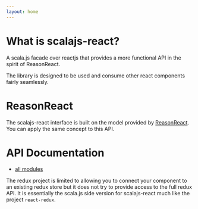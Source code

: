 ```yaml
---
layout: home
---
```

# What is scalajs-react?

A scala.js facade over reactjs that provides a more functional API in the spirit of ReasonReact.

The library is designed to be used and consume other react components fairly seamlessly.

# ReasonReact
The scalajs-react interface is built on the model provided by [ReasonReact](https://reasonml.github.io/reason-react). You can apply the same concept to this API.

# API Documentation

* [all modules](api/ttg/react)

The redux project is limited to allowing you to connect your component to an existing redux store but it does not try to provide access to the full redux API. It is essentially the scala.js side version for scalajs-react much like the project `react-redux`.

